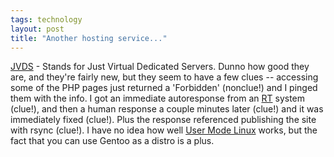 ```yaml
---
tags: technology
layout: post
title: "Another hosting service..."
---
```




<a href="http://www.jvds.com/">JVDS</a> - Stands for Just Virtual Dedicated Servers. Dunno how good they are, and they're fairly new, but they seem to have a few clues -- accessing some of the PHP pages just returned a 'Forbidden' (nonclue!) and I pinged them with the info. I got an immediate autoresponse from an <a href="http://www.bestpractical.com/rt/">RT</a> system (clue!), and then a human response a couple minutes later (clue!) and it was immediately fixed (clue!). Plus the response referenced publishing the site with rsync (clue!). I have no idea how well <a href="http://user-mode-linux.sourceforge.net/">User Mode Linux</a> works, but the fact that you can use Gentoo as a distro is a plus.


